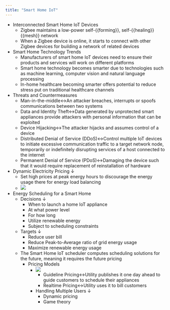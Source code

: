 ```yaml
---
title: "Smart Home IoT"
---
```


- Interconnected Smart Home IoT Devices
    - Zigbee maintains a low-power self-{{forming}}, self-{{healing}} {{mesh}} network
    - When a Zigbee device is online, it starts to connect with other Zigbee devices for building a network of related devices
- Smart Home Technology Trends
    - Manufacturers of smart home IoT devices need to ensure their products and services will work on different platforms
    - Smart home technology becomes smarter due to technologies such as machine learning, computer vision and natural language processing
    - In-home healthcare becoming smarter offers potential to reduce stress put on traditional healthcare channels
- Threats and Countermeasures
    - Man-in-the-middle↔An attacker breaches, interrupts or spoofs communications between two systems
    - Data and Identity Theft↔Data generated by unprotected smart appliances provide attackers with personal information that can be exploited
    - Device Hijacking↔The attacker hijacks and assumes control of a device
    - Distributed Denial of Service (DDoS)↔Control multiple IoT devices to initiate excessive communication traffic to a target network node, temporarily or indefinitely disrupting services of a host connected to the internet
    - Permanent Denial of Service (PDoS)↔Damaging the device such that it would require replacement of reinstallation of hardware
- Dynamic Electricity Pricing ↓ 
    - Set high prices at peak energy hours to discourage the energy usage there for energy load balancing
    - ![](local://C:/Users/isaac/remnote/remnote-615c4b5e9f997400356d29fa/files/kOh0JlZfDdsamSjVrpTH_UThDXtfdxWFjQTfXrFtvZ5ud7Jf5tnR4enib6HifxMbsHLBcYIWW-P24IQ51ch8rcc3Ffp44lhEPclmGlz4_n5Ia4HTyA4a-5xgag2GyXOJ.png) 
- Energy Scheduling for a Smart Home
    - Decisions ↓ 
        - When to launch a home IoT appliance
        - At what power level
        - For how long
        - Utilize renewable energy
        - Subject to scheduling constraints
    - Targets ↓ 
        - Reduce user bill
        - Reduce Peak-to-Average ratio of grid energy usage
        - Maximize renewable energy usage
    - The Smart Home IoT scheduler computes scheduling solutions for the future, meaning it requires the future pricing
        - Pricing Models
            - ![](local://C:/Users/isaac/remnote/remnote-615c4b5e9f997400356d29fa/files/lLz_WRyUWZTGsUz1RV88pL6ykzh8w0EF1jE4fQlNDL6yjNYLunFjVvVSxhVGPvNcO8vuhGq8Nm9wuK04L_gsgPdhGjkc34F5sToC8UuxIF6et3X0COAYNSJqPct3fDlm.png) 
                - Guideline Pricing↔Utility publishes it one day ahead to guide customers to schedule their appliances
                - Realtime Pricing↔Utility uses it to bill customers
            - Handling Multiple Users ↓ 
                - Dynamic pricing
                - Game theory
